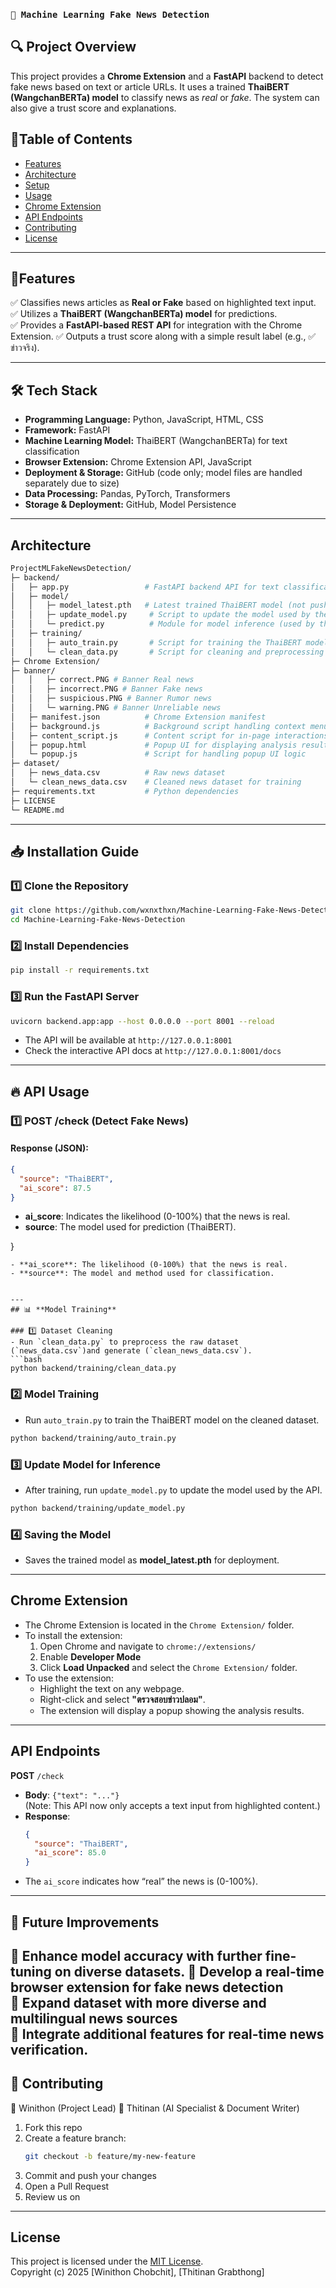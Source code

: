 ### `📰 Machine Learning Fake News Detection`

 ## 🔍 **Project Overview**
This project provides a **Chrome Extension** and a **FastAPI** backend to detect fake news based on text or article URLs. It uses a trained **ThaiBERT (WangchanBERTa) model** to classify news as *real* or *fake*. The system can also give a trust score and explanations.

## 📌Table of Contents

- [Features](#features)
- [Architecture](#architecture)
- [Setup](#setup)
- [Usage](#usage)
- [Chrome Extension](#chrome-extension)
- [API Endpoints](#api-endpoints)
- [Contributing](#contributing)
- [License](#license)

---

## 📌Features

✅ Classifies news articles as **Real or Fake** based on highlighted text input. 
✅ Utilizes a **ThaiBERT (WangchanBERTa) model** for predictions.  
✅ Provides a **FastAPI-based REST API** for integration with the Chrome Extension.
✅ Outputs a trust score along with a simple result label (e.g., ✅ ข่าวจริง).

---
## 🛠 **Tech Stack**
- **Programming Language:** Python, JavaScript, HTML, CSS
- **Framework:** FastAPI
- **Machine Learning Model:** ThaiBERT (WangchanBERTa) for text classification
- **Browser Extension:** Chrome Extension API, JavaScript
- **Deployment & Storage:** GitHub (code only; model files are handled separately due to size)
- **Data Processing:** Pandas, PyTorch, Transformers
- **Storage & Deployment:** GitHub, Model Persistence
---
## Architecture

```bash
ProjectMLFakeNewsDetection/
├─ backend/
│   ├─ app.py                 # FastAPI backend API for text classification
│   ├─ model/
│   │   ├─ model_latest.pth   # Latest trained ThaiBERT model (not pushed to GitHub)
│   │   ├─ update_model.py     # Script to update the model used by the API
│   │   └─ predict.py          # Module for model inference (used by the API)
│   ├─ training/
│   │   ├─ auto_train.py       # Script for training the ThaiBERT model
│   │   └─ clean_data.py       # Script for cleaning and preprocessing the dataset
├─ Chrome Extension/
├─ banner/
│   │   ├─ correct.PNG # Banner Real news
│   │   ├─ incorrect.PNG # Banner Fake news
│   │   ├─ suspicious.PNG # Banner Rumor news
│   │   └─ warning.PNG # Banner Unreliable news
│   ├─ manifest.json          # Chrome Extension manifest
│   ├─ background.js          # Background script handling context menu and API calls
│   ├─ content_script.js      # Content script for in-page interactions
│   ├─ popup.html             # Popup UI for displaying analysis results
│   └─ popup.js               # Script for handling popup UI logic
├─ dataset/
│   ├─ news_data.csv          # Raw news dataset
│   └─ clean_news_data.csv    # Cleaned news dataset for training
├─ requirements.txt           # Python dependencies
├─ LICENSE
└─ README.md

```

---

## 📥 **Installation Guide**

### 1️⃣ Clone the Repository
```bash
git clone https://github.com/wxnxthxn/Machine-Learning-Fake-News-Detection.git
cd Machine-Learning-Fake-News-Detection
```

### 2️⃣ Install Dependencies
```bash
pip install -r requirements.txt
```

### 3️⃣ Run the FastAPI Server
```bash
uvicorn backend.app:app --host 0.0.0.0 --port 8001 --reload
```
- The API will be available at `http://127.0.0.1:8001`
- Check the interactive API docs at `http://127.0.0.1:8001/docs`
---

## 🔥 **API Usage**

### 1️⃣ **POST /check** (Detect Fake News)

#### Response (JSON):
```json
{
  "source": "ThaiBERT",
  "ai_score": 87.5
}
```
- **ai_score**: Indicates the likelihood (0-100%) that the news is real.
- **source**: The model used for prediction (ThaiBERT).

}
```
- **ai_score**: The likelihood (0-100%) that the news is real.
- **source**: The model and method used for classification.


---
## 📊 **Model Training**

### 1️⃣ Dataset Cleaning
- Run `clean_data.py` to preprocess the raw dataset (`news_data.csv`)and generate (`clean_news_data.csv`).
```bash
python backend/training/clean_data.py
```

### 2️⃣ Model Training
- Run `auto_train.py` to train the ThaiBERT model on the cleaned dataset.
```bash
python backend/training/auto_train.py
```

### 3️⃣ Update Model for Inference
- After training, run `update_model.py` to update the model used by the API.
```bash
python backend/training/update_model.py
```

### 4️⃣ Saving the Model
- Saves the trained model as **model_latest.pth** for deployment.

---
## Chrome Extension

- The Chrome Extension is located in the `Chrome Extension/` folder.
- To install the extension:
  1. Open Chrome and navigate to `chrome://extensions/`
  2. Enable **Developer Mode**
  3. Click **Load Unpacked** and select the `Chrome Extension/` folder.
- To use the extension:
  - Highlight the text on any webpage.
  - Right-click and select **"ตรวจสอบข่าวปลอม"**.
  - The extension will display a popup showing the analysis results.

---

## API Endpoints

**POST** `/check`

- **Body**: `{"text": "..."}`  
  (Note: This API now only accepts a text input from highlighted content.)
- **Response**:
  ```json
  {
    "source": "ThaiBERT",
    "ai_score": 85.0
  }

  ```
- The `ai_score` indicates how “real” the news is (0-100%).

---
## 📌 **Future Improvements**

🚀 Enhance model accuracy with further fine-tuning on diverse datasets.
🚀 Develop a **real-time browser extension** for fake news detection  
🚀 Expand **dataset** with more diverse and multilingual news sources  
🚀 Integrate additional features for real-time news verification.
---

## 🤝 Contributing
👤 Winithon (Project Lead)
👥 Thitinan (AI Specialist & Document Writer)

1. Fork this repo  
2. Create a feature branch:  
   ```bash
   git checkout -b feature/my-new-feature
   ```  
3. Commit and push your changes  
4. Open a Pull Request
5. Review us on

---

## License

This project is licensed under the [MIT License](LICENSE).  
Copyright (c) 2025 [Winithon Chobchit], [Thitinan Grabthong]
